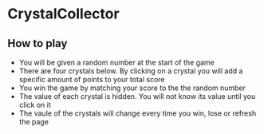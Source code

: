 # CrystalCollector

## How to play
- You will be given a random number at the start of the game
- There are four crystals below. By clicking on a crystal you will add a specific amount of points to your total score
- You win the game by matching your score to the the random number
- The value of each crystal is hidden. You will not know its value until you click on it
- The vaule of the crystals will change every time you win, lose or refresh the page
